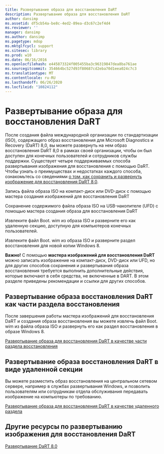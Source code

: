 ```yaml
---
title: Развертывание образа для восстановления DaRT
description: Развертывание образа для восстановления DaRT
author: dansimp
ms.assetid: df5cb54a-be8c-4ed2-89ea-d3c67c2ef4d4
ms.reviewer: ''
manager: dansimp
ms.author: dansimp
ms.pagetype: mdop
ms.mktglfcycl: support
ms.sitesec: library
ms.prod: w10
ms.date: 06/16/2016
ms.openlocfilehash: e445873324f005455ba3c96319847dea8ba761ae
ms.sourcegitcommit: 354664bc527d93f80687cd2eba70d1eea024c7c3
ms.translationtype: MT
ms.contentlocale: ru-RU
ms.lasthandoff: 06/26/2020
ms.locfileid: "10824112"
---
```

# Развертывание образа для восстановления DaRT


После создания файла международной организации по стандартизации (ISO), содержащего образ восстановления для Microsoft Diagnostics и Recovery (DaRT) 8,0, вы можете развернуть на нем образ восстановления DaRT 8,0 в рамках своей организации, чтобы он был доступен для конечных пользователей и сотрудников службы поддержки. Существует четыре поддерживаемых способа развертывания изображения для восстановления с помощью DaRT. Чтобы узнать о преимуществах и недостатках каждого способа, ознакомьтесь со сведениями [о том, как сохранить и развернуть изображение для восстановления DaRT 8,0](planning-how-to-save-and-deploy-the-dart-80-recovery-image-dart-8.md).

Запись файла образа ISO на компакт-диск или DVD-диск с помощью мастера создания изображений для восстановления DaRT

Сохранение содержимого файла образа ISO на USB-накопителе (UFD) с помощью мастера создания образа для восстановления DaRT

Извлеките файл Boot. wim из образа ISO и разверните его как удаленную секцию, доступную для компьютеров конечных пользователей.

Извлеките файл Boot. wim из образа ISO и разверните раздел восстановления для новой копии Windows 8.

**Важно!**  С помощью **мастера изображений для восстановления DaRT** можно записать изображение на компакт-диск, DVD-диск или UFD, но для других способов сохранения и развертывания образа восстановления требуется выполнить дополнительные действия, которые включают в себя средства, не включенные в DART. В этом разделе приведены рекомендации и ссылки для других способов.

 

## Развертывание образа восстановления DaRT как части раздела восстановления


После завершения работы мастера изображений для восстановления DaRT и создания образа восстановления вы можете извлечь файл Boot. wim из файла образа ISO и развернуть его как раздел восстановления в образе Windows 8.

[Развертывание образа для восстановления DaRT в качестве части раздела восстановления](how-to-deploy-the-dart-recovery-image-as-part-of-a-recovery-partition-dart-8.md)

## Развертывание образа восстановления DaRT в виде удаленной секции


Вы можете разместить образ восстановления на центральном сетевом сервере, например в службах развертывания Windows, и позволить пользователям или сотрудникам отдела обслуживания передавать изображение на компьютеры по требованию.

[Развертывание образа для восстановления DaRT в качестве удаленного раздела](how-to-deploy-the-dart-recovery-image-as-a-remote-partition-dart-8.md)

## Другие ресурсы по развертыванию изображения для восстановления DaRT


[Развертывание DaRT 8.0](deploying-dart-80-dart-8.md)

 

 





